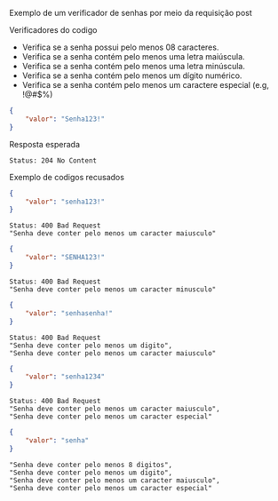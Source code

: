 Exemplo de um verificador de senhas por meio da requisição post

Verificadores do codigo
- Verifica se a senha possui pelo menos 08 caracteres.
- Verifica se a senha contém pelo menos uma letra maiúscula.
- Verifica se a senha contém pelo menos uma letra minúscula.
- Verifica se a senha contém pelo menos um dígito numérico.
- Verifica se a senha contém pelo menos um caractere especial (e.g, !@#$%)
```json
{
    "valor": "Senha123!"
}
```
Resposta esperada
```
Status: 204 No Content
```
Exemplo de codigos recusados
```json
{
    "valor": "senha123!"
}
```
```
Status: 400 Bad Request
"Senha deve conter pelo menos um caracter maiusculo"
```
```json
{
    "valor": "SENHA123!"
}
```
```
Status: 400 Bad Request
"Senha deve conter pelo menos um caracter minusculo"
```
```json
{
    "valor": "senhasenha!"
}
```
```
Status: 400 Bad Request
"Senha deve conter pelo menos um digito",
"Senha deve conter pelo menos um caracter maiusculo"
```
```json
{
    "valor": "senha1234"
}
```
```
Status: 400 Bad Request
"Senha deve conter pelo menos um caracter maiusculo",
"Senha deve conter pelo menos um caracter especial"
```
```json
{
    "valor": "senha"
}
```
```
"Senha deve conter pelo menos 8 digitos",
"Senha deve conter pelo menos um digito",
"Senha deve conter pelo menos um caracter maiusculo",
"Senha deve conter pelo menos um caracter especial"
```

